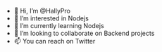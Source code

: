 - 👋 Hi, I’m @HallyPro
- 👀 I’m interested in Nodejs
- 🌱 I’m currently learning Nodejs
- 💞️ I’m looking to collaborate on Backend projects
- 📫 You can reach on Twitter

